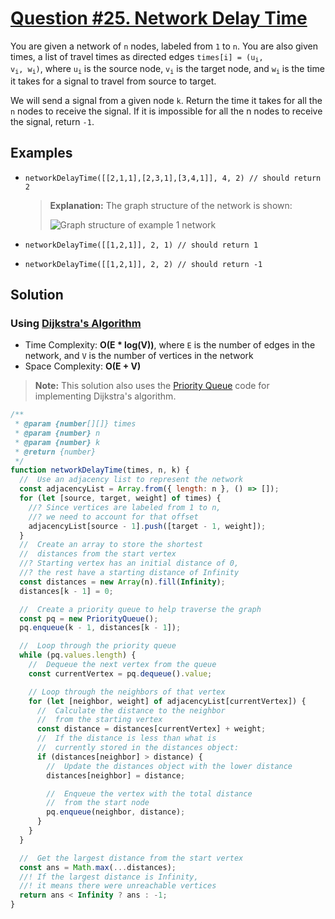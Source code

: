 # [Question #25. Network Delay Time](https://leetcode.com/problems/network-delay-time/)

You are given a network of `n` nodes, labeled from `1` to `n`. You are also given times, a list of travel times as directed edges <code>times[i] = (u<sub>i</sub>, v<sub>i</sub>, w<sub>i</sub>)</code>, where <code>u<sub>i</sub></code> is the source node, <code>v<sub>i</sub></code> is the target node, and <code>w<sub>i</sub></code> is the time it takes for a signal to travel from source to target.

We will send a signal from a given node `k`. Return the time it takes for all the `n` nodes to receive the signal. If it is impossible for all the n nodes to receive the signal, return `-1`.

## Examples

- `networkDelayTime([[2,1,1],[2,3,1],[3,4,1]], 4, 2) // should return 2`

  > **Explanation:** The graph structure of the network is shown:
  >
  > ![Graph structure of example 1 network](https://assets.leetcode.com/uploads/2019/05/23/931_example_1.png)

- `networkDelayTime([[1,2,1]], 2, 1) // should return 1`
- `networkDelayTime([[1,2,1]], 2, 2) // should return -1`

## Solution

### Using [Dijkstra's Algorithm](../Graphs/2.%20Dijkstra%20Algorithm.md)

- Time Complexity: **O(E \* log(V))**, where `E` is the number of edges in the network, and `V` is the number of vertices in the network
- Space Complexity: **O(E + V)**

> **Note:** This solution also uses the [Priority Queue](../Binary%20Heaps/2.%20Priority%20Queues.md) code for implementing Dijkstra's algorithm.

```js
/**
 * @param {number[][]} times
 * @param {number} n
 * @param {number} k
 * @return {number}
 */
function networkDelayTime(times, n, k) {
  //  Use an adjacency list to represent the network
  const adjacencyList = Array.from({ length: n }, () => []);
  for (let [source, target, weight] of times) {
    //? Since vertices are labeled from 1 to n,
    //? we need to account for that offset
    adjacencyList[source - 1].push([target - 1, weight]);
  }
  //  Create an array to store the shortest
  //  distances from the start vertex
  //? Starting vertex has an initial distance of 0,
  //? the rest have a starting distance of Infinity
  const distances = new Array(n).fill(Infinity);
  distances[k - 1] = 0;

  //  Create a priority queue to help traverse the graph
  const pq = new PriorityQueue();
  pq.enqueue(k - 1, distances[k - 1]);

  //  Loop through the priority queue
  while (pq.values.length) {
    //  Dequeue the next vertex from the queue
    const currentVertex = pq.dequeue().value;

    // Loop through the neighbors of that vertex
    for (let [neighbor, weight] of adjacencyList[currentVertex]) {
      //  Calculate the distance to the neighbor
      //  from the starting vertex
      const distance = distances[currentVertex] + weight;
      //  If the distance is less than what is
      //  currently stored in the distances object:
      if (distances[neighbor] > distance) {
        //  Update the distances object with the lower distance
        distances[neighbor] = distance;

        //  Enqueue the vertex with the total distance
        //  from the start node
        pq.enqueue(neighbor, distance);
      }
    }
  }

  //  Get the largest distance from the start vertex
  const ans = Math.max(...distances);
  //! If the largest distance is Infinity,
  //! it means there were unreachable vertices
  return ans < Infinity ? ans : -1;
}
```
